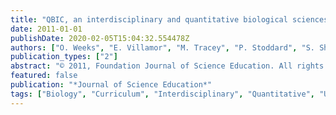 ```yaml
---
title: "QBIC, an interdisciplinary and quantitative biological sciences curriculum: Concept to implementation"
date: 2011-01-01
publishDate: 2020-02-05T15:04:32.554478Z
authors: ["O. Weeks", "E. Villamor", "M. Tracey", "P. Stoddard", "S. Shapiro", "J. Makemson", "R. Garcia", "S. Gavassa", "T. Philippi", "T. Pitzer", "B. Dewsbury", "G. Narasimhan", "A. McGoron", "S. Bhaijee", "J. Alberte", "P. Graves", "R. Gómez", "S. Koptur", "M. Galvez", "J.B. Heffernan", "L. Kos", "M. Lowenstein", "A. Rosenblatt", "J. Baker", "M. Quirke", "Eric Brewe", "A. Tashakkori"]
publication_types: ["2"]
abstract: "© 2011, Foundation Journal of Science Education. All rights reserved. QBIC (Quantifying Biology in the Classroom) is a reformed four-year (freshmansenior) program within the Biological Sciences Department at Florida International University. QBIC was implemented with a cohort of 23 freshmen fall 2007, a second cohort of freshmen fall 2008, and two cohorts (3 rd and 4 th ) entered the program fall 2009. The blueprint for QBIC was developed beginning 2004 over a 2-year period by 12 faculty members in biological sciences, mathematics, statistics, chemistry, physics, computer science and biomedical engineering. We are working towards better preparing 21st century biology students with tools to think more quantitatively, by offering them a more rigorous interdisciplinary and quantitative curriculum."
featured: false
publication: "*Journal of Science Education*"
tags: ["Biology", "Curriculum", "Interdisciplinary", "Quantitative", "Undergraduate"]
---
```


